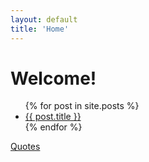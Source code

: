 ```yaml
---
layout: default
title: 'Home'
---
```


# Welcome!

<ul>
  {% for post in site.posts %}
    <li>
      <a href="{{ post.url }}">{{ post.title }}</a>
    </li>
  {% endfor %}
</ul>

<a href="/quotes">Quotes</a>
